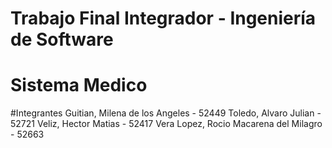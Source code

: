 # Trabajo Final Integrador - Ingeniería de Software
# Sistema Medico

#Integrantes
Guitian, Milena de los Angeles - 52449
Toledo, Alvaro Julian - 52721
Veliz, Hector Matias - 52417
Vera Lopez, Rocio Macarena del Milagro - 52663

